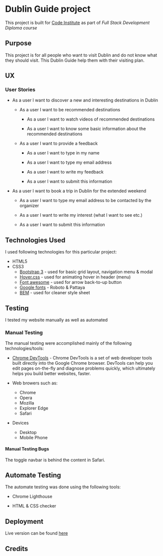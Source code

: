 # Dublin Guide project
This project is built for [Code Institute](https://codeinstitute.net/) as part of _Full Stack Development Diploma course_

## Purpose
This project is for all people who want to visit Dublin and do not know what they should visit. This Dublin Guide help them with their visiting plan.

## UX

### User Stories

* As a user I want to discover a new and interesting destinations in Dublin

  * As a user I want to be recommended destinations

      * As a user I want to watch videos of recommended destinations

      * As a user I want to know some basic information about the recommended destinations

  * As a user I want to provide a feedback

      * As a user I want to type in my name

      * As a user I want to type my email address

      * As a user I want to write my feedback

      * As a user I want to submit this information

* As a user I want to book a trip in Dublin for the extended weekend

  * As a user I want to type my email address to be contacted by the organizer

  * As a user I want to write my interest (what I want to see etc.)

  * As a user I want to submit this information

## Technologies Used
I used following technologies for this particular project:
* HTML5
* CSS3
  * [Bootstrap 3](https://getbootstrap.com/docs/3.3/) - used for basic grid layout, navigation menu & modal
  * [Hover.css](http://ianlunn.github.io/Hover/) - used for animating hover in header (menu)
  * [Font awesome](https://fontawesome.com/) - used for arrow back-to-up button
  * [Google fonts](https://fonts.google.com/) - Roboto & Pattaya
  * [BEM](http://getbem.com/) - used for cleaner style sheet

## Testing

I tested my website manually as well as automated

### Manual Testing

The manual testing were accomplished mainly of the following technologies/tools:

* [Chrome DevTools](https://developers.google.com/web/tools/chrome-devtools/) - Chrome DevTools is a set of web developer tools built directly into the Google Chrome browser. DevTools can help you edit pages on-the-fly and diagnose problems quickly, which ultimately helps you build better websites, faster.

* Web browers such as:
  * Chrome
  * Opera
  * Mozilla
  * Explorer Edge
  * Safari

* Devices
  * Desktop
  * Mobile Phone

#### Manual Testing Bugs
The toggle navbar is behind the content in Safari.

## Automate Testing
The automate testing was done using the following tools:

* Chrome Lighthouse

* HTML & CSS checker

## Deployment
Live version can be found [here](https://tomas-kaiser.github.io/Code-Institute-Milestone-1-User-Centric-Frontend/)


## Credits